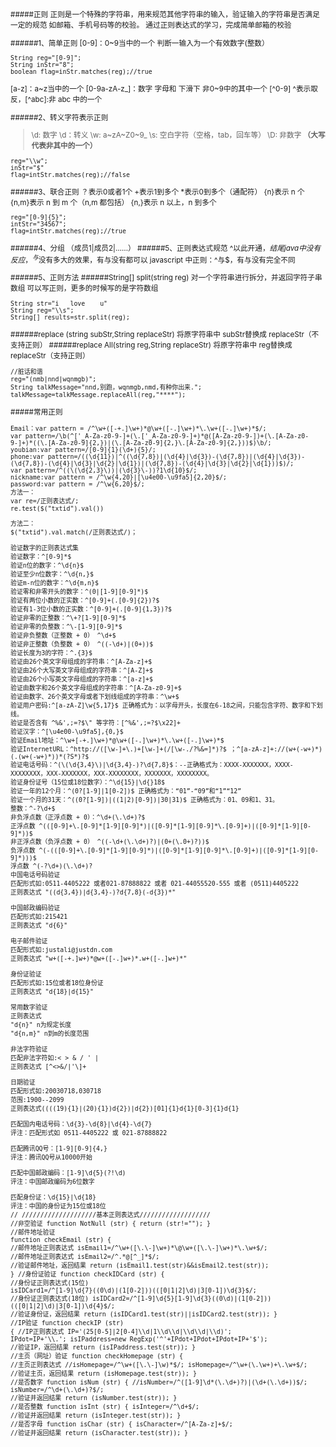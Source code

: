 <small>
#####正则
正则是一个特殊的字符串，用来规范其他字符串的输入，验证输入的字符串是否满足一定的规范
 如邮箱、手机号码等的校验。
通过正则表达式的学习，完成简单邮箱的校验

######1、简单正则
[0-9]：0~9当中的一个
判断一输入为一个有效数字(整数）
```
String reg="[0-9]";
String inStr="8";
boolean flag=inStr.matches(reg);//true
```
[a-z]：a~z当中的一个
[0-9a-zA-z_]：数字 字母和 下滑下
非0~9中的其中一个 [^0-9] ^表示取反，[^abc]:非 abc 中的一个


######2、转义字符表示正则
>\d: 数字
\\d：转义
\w: a~zA~Z0~9_
\s: 空白字符（空格，tab，回车等）
\\D: 非数字 **（大写代表非其中的一个）**
```
reg="\\w";
inStr="$"
flag=intStr.matches(reg);//false
```

######3、联合正则
？表示0或者1个
+表示1到多个
*表示0到多个（通配符）
{n}表示 n 个
{n,m}表示 n 到 m 个（n,m 都包括）
{n,}表示 n 以上，n 到多个
```
reg="[0-9]{5}";
intStr="34567";
flag=intStr.matches(reg);//true
```

######4、分组
（成员1|成员2|……）
######5、正则表达式规范
^以此开通，$结尾
java 中没有反应，^ 与$没有多大的效果，有与没有都可以
javascript 中正则：^与$，有与没有完全不同

######5、正则方法
######String[] split(string reg)
对一个字符串进行拆分，并返回字符子串数组
可以写正则，更多的时候写的是字符数组
```
String str="i   love    u"
String reg="\\s";
String[] results=str.split(reg);
```

######replace (string subStr,String replaceStr)
将原字符串中 subStr替换成 replaceStr（不支持正则）
######replace All(string reg,String replaceStr)
将原字符串中 reg替换成 replaceStr（支持正则）
```
//脏话和谐
reg="(nmb|nnd|wqnmgb)";
String talkMessage="nnd,别跑，wqnmgb,nmd,有种你出来.";
talkMessage=talkMessage.replaceAll(reg,"****");
```

#####常用正则
```
Email：var pattern = /^\w+([-+.]\w+)*@\w+([-.]\w+)*\.\w+([-.]\w+)*$/;
var pattern=/\b(^['_A-Za-z0-9-]+(\.['_A-Za-z0-9-]+)*@([A-Za-z0-9-])+(\.[A-Za-z0-9-]+)*((\.[A-Za-z0-9]{2,})|(\.[A-Za-z0-9]{2,}\.[A-Za-z0-9]{2,}))$)\b/;
youbian:var pattern=/[0-9]{1}(\d+){5}/;
phone:var pattern=/((\d{11})|^((\d{7,8})|(\d{4}|\d{3})-(\d{7,8})|(\d{4}|\d{3})-(\d{7,8})-(\d{4}|\d{3}|\d{2}|\d{1})|(\d{7,8})-(\d{4}|\d{3}|\d{2}|\d{1}))$)/;
var pattern=/^((\(\d{2,3}\))|(\d{3}\-))?1\d{10}$/;
nickname:var pattern = /^\w{4,20}|[\u4e00-\u9fa5]{2,20}$/;
password:var pattern = /^\w{6,20}$/;
方法一： 
var re=/正则表达式/; 
re.test($("txtid").val()) 

方法二： 
$("txtid").val.match(/正则表达式/)； 

验证数字的正则表达式集
验证数字：^[0-9]*$ 
验证n位的数字：^\d{n}$ 
验证至少n位数字：^\d{n,}$ 
验证m-n位的数字：^\d{m,n}$ 
验证零和非零开头的数字：^(0|[1-9][0-9]*)$ 
验证有两位小数的正实数：^[0-9]+(.[0-9]{2})?$ 
验证有1-3位小数的正实数：^[0-9]+(.[0-9]{1,3})?$ 
验证非零的正整数：^\+?[1-9][0-9]*$ 
验证非零的负整数：^\-[1-9][0-9]*$ 
验证非负整数（正整数 + 0） ^\d+$ 
验证非正整数（负整数 + 0） ^((-\d+)|(0+))$ 
验证长度为3的字符：^.{3}$ 
验证由26个英文字母组成的字符串：^[A-Za-z]+$ 
验证由26个大写英文字母组成的字符串：^[A-Z]+$ 
验证由26个小写英文字母组成的字符串：^[a-z]+$ 
验证由数字和26个英文字母组成的字符串：^[A-Za-z0-9]+$ 
验证由数字、26个英文字母或者下划线组成的字符串：^\w+$ 
验证用户密码:^[a-zA-Z]\w{5,17}$ 正确格式为：以字母开头，长度在6-18之间，只能包含字符、数字和下划线。 
验证是否含有 ^%&',;=?$\" 等字符：[^%&',;=?$\x22]+ 
验证汉字：^[\u4e00-\u9fa5],{0,}$ 
验证Email地址：^\w+[-+.]\w+)*@\w+([-.]\w+)*\.\w+([-.]\w+)*$ 
验证InternetURL：^http://([\w-]+\.)+[\w-]+(/[\w-./?%&=]*)?$ ；^[a-zA-z]+://(w+(-w+)*)(.(w+(-w+)*))*(?S*)?$ 
验证电话号码：^(\(\d{3,4}\)|\d{3,4}-)?\d{7,8}$：--正确格式为：XXXX-XXXXXXX，XXXX-XXXXXXXX，XXX-XXXXXXX，XXX-XXXXXXXX，XXXXXXX，XXXXXXXX。 
验证身份证号（15位或18位数字）：^\d{15}|\d{}18$ 
验证一年的12个月：^(0?[1-9]|1[0-2])$ 正确格式为：“01”-“09”和“1”“12” 
验证一个月的31天：^((0?[1-9])|((1|2)[0-9])|30|31)$ 正确格式为：01、09和1、31。 
整数：^-?\d+$ 
非负浮点数（正浮点数 + 0）：^\d+(\.\d+)?$ 
正浮点数 ^(([0-9]+\.[0-9]*[1-9][0-9]*)|([0-9]*[1-9][0-9]*\.[0-9]+)|([0-9]*[1-9][0-9]*))$ 
非正浮点数（负浮点数 + 0） ^((-\d+(\.\d+)?)|(0+(\.0+)?))$ 
负浮点数 ^(-(([0-9]+\.[0-9]*[1-9][0-9]*)|([0-9]*[1-9][0-9]*\.[0-9]+)|([0-9]*[1-9][0-9]*)))$ 
浮点数 ^(-?\d+)(\.\d+)?
中国电话号码验证 
匹配形式如:0511-4405222 或者021-87888822 或者 021-44055520-555 或者 (0511)4405222 
正则表达式 "((d{3,4})|d{3,4}-)?d{7,8}(-d{3})*" 

中国邮政编码验证 
匹配形式如:215421 
正则表达式 "d{6}" 

电子邮件验证 
匹配形式如:justali@justdn.com 
正则表达式 "w+([-+.]w+)*@w+([-.]w+)*.w+([-.]w+)*" 

身份证验证 
匹配形式如:15位或者18位身份证 
正则表达式 "d{18}|d{15}" 

常用数字验证 
正则表达式 
"d{n}" n为规定长度 
"d{n,m}" n到m的长度范围 

非法字符验证 
匹配非法字符如:< > & / ' | 
正则表达式 [^<>&/|'\]+ 

日期验证 
匹配形式如:20030718,030718 
范围:1900--2099 
正则表达式((((19){1}|(20){1})d{2})|d{2})[01]{1}d{1}[0-3]{1}d{1} 

匹配国内电话号码：\d{3}-\d{8}|\d{4}-\d{7} 
评注：匹配形式如 0511-4405222 或 021-87888822 

匹配腾讯QQ号：[1-9][0-9]{4,} 
评注：腾讯QQ号从10000开始 

匹配中国邮政编码：[1-9]\d{5}(?!\d) 
评注：中国邮政编码为6位数字 

匹配身份证：\d{15}|\d{18} 
评注：中国的身份证为15位或18位 
// ////////////////////基本正则表达式/////////////////// 
//非空验证 function NotNull (str) { return (str!=""); } 
//邮件地址验证 
function checkEmail (str) { 
//邮件地址正则表达式 isEmail1=/^\w+([\.\-]\w+)*\@\w+([\.\-]\w+)*\.\w+$/; 
//邮件地址正则表达式 isEmail2=/^.*@[^_]*$/; 
//验证邮件地址，返回结果 return (isEmail1.test(str)&&isEmail2.test(str)); 
} //身份证验证 function checkIDCard (str) { 
//身份证正则表达式(15位) 
isIDCard1=/^[1-9]\d{7}((0\d)|(1[0-2]))(([0|1|2]\d)|3[0-1])\d{3}$/; 
//身份证正则表达式(18位) isIDCard2=/^[1-9]\d{5}[1-9]\d{3}((0\d)|(1[0-2]))(([0|1|2]\d)|3[0-1])\d{4}$/; 
//验证身份证，返回结果 return (isIDCard1.test(str)||isIDCard2.test(str)); } 
//IP验证 function checkIP (str) 
{ //IP正则表达式 IP='(25[0-5]|2[0-4]\\d|1\\d\\d|\\d\\d|\\d)'; 
IPdot=IP+'\\.'; isIPaddress=new RegExp('^'+IPdot+IPdot+IPdot+IP+'$'); 
//验证IP，返回结果 return (isIPaddress.test(str)); } 
//主页（网址）验证 function checkHomepage (str) { 
//主页正则表达式 //isHomepage=/^\w+([\.\-]\w)*$/; isHomepage=/^\w+(\.\w+)+\.\w+$/; 
//验证主页，返回结果 return (isHomepage.test(str)); } 
//是否数字 function isNum (str) { //isNumber=/^([1-9]\d*(\.\d+)?)|(\d+(\.\d+))$/; isNumber=/^\d+(\.\d+)?$/; 
//验证并返回结果 return (isNumber.test(str)); } 
//是否整数 function isInt (str) { isInteger=/^\d+$/; 
//验证并返回结果 return (isInteger.test(str)); } 
//是否字母 function isChar (str) { isCharacter=/^[A-Za-z]+$/; 
//验证并返回结果 return (isCharacter.test(str)); } 
```
